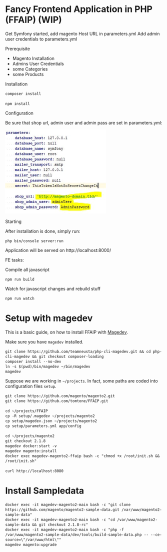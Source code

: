 Fancy Frontend Application in PHP (FFAIP) (WIP)
========

Get Symfony started, add magento Host URL in parameters.yml
Add admin user credentials to parameters.yml

Prerequisite

* Magento Installation
* Admins User Credentials
* some Categories
* some Products

Installation

    composer install

    npm install

Configuration

Be sure that shop url, admin user and admin pass are set in parameters.yml:

![alt text](docs/images/parameters.jpg "parameters.yml")

Starting

After installation is done, simply run:

    php bin/console server:run

Application will be served on http://localhost:8000/

FE tasks:

Compile all javascript

    npm run build

Watch for javascript changes and rebuild stuff

    npm run watch



# Setup with magedev

This is a basic guide, on how to install FFAIP with [Magedev](https://github.com/teamneusta/php-cli-magedev/).

Make sure you have `magedev` installed.

    git clone https://github.com/teamneusta/php-cli-magedev.git && cd php-cli-magedev && git checkout composer-loading
    composer install --no-dev
    ln -s $(pwd)/bin/magedev ~/bin/magedev
    magedev

Suppose we are working in `~/projects`. In fact, some paths are coded into configuration files `setup`.

    git clone https://github.com/magento/magento2.git
    git clone https://github.com/tomtone/FFAIP.git

    cd ~/projects/FFAIP
    cp -R setup/.magedev ~/projects/magento2
    cp setup/magedev.json ~/projects/magento2
    cp setup/parameters.yml app/config

    cd ~/projects/magento2
    git checkout 2.1.8
    magedev docker:start -v
    magedev magento:install
    docker exec magedev-magento2-ffaip bash -c "chmod +x /root/init.sh && /root/init.sh"

    curl http://localhost:8080


# Install Sampledata

    docker exec -it magedev-magento2-main bash -c "git clone https://github.com/magento/magento2-sample-data.git /var/www/magento2-sample-data"
    docker exec -it magedev-magento2-main bash -c "cd /var/www/magento2-sample-data && git checkout 2.1.8-rc"
    docker exec -it magedev-magento2-main bash -c "php -f /var/www/magento2-sample-data/dev/tools/build-sample-data.php -- --ce-source=\"/var/www/html\""
    magedev magento:upgrade
